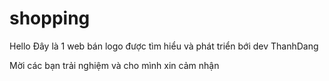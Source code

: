 # shopping

Hello 
Đây là 1 web bán logo được tìm hiểu và phát triển bới dev ThanhDang

Mời các bạn trải nghiệm và cho mình xin cảm nhận

